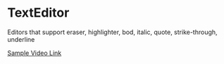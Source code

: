 # TextEditor
Editors that support eraser, highlighter, bod, italic, quote, strike-through, underline

[Sample Video Link](https://github.com/hongbeomi/TextEditor/issues/1)

